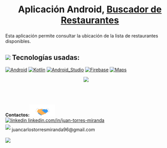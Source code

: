 <div id="user-content-toc">
  <ul align="center">
	<h1 align="center" size="100px" >Aplicación Android, <a href="https://github.com/01JuanCarlos">Buscador de Restaurantes</a> </h1>
  </ul>
</div>

<h3>
</h3>

<p>
Esta aplicación permite consultar la ubicación de la lista de restaurantes disponibles.
</p>

## <img src="https://media2.giphy.com/media/QssGEmpkyEOhBCb7e1/giphy.gif?cid=ecf05e47a0n3gi1bfqntqmob8g9aid1oyj2wr3ds3mg700bl&rid=giphy.gif" width ="25"><b> Tecnologías usadas:</b>

[![Android](https://img.shields.io/badge/Android-3DDC84?style=for-the-badge&logo=android&logoColor=white&labelColor=101010)](#)
[![Kotlin](https://img.shields.io/badge/Kotlin-0095D5?style=for-the-badge&logo=kotlin&logoColor=white&labelColor=101010)](#)
[![Android_Studio](https://img.shields.io/badge/Android_Studio-3DDC84?style=for-the-badge&logo=android-studio&logoColor=white&labelColor=101010)](#)
[![Firebase](https://img.shields.io/badge/Firebase-FFCA28?style=for-the-badge&logo=firebase&logoColor=white&labelColor=101010)](#)
[![Maps](https://img.shields.io/badge/Google_Maps-FFCA28?style=for-the-badge&logo=googlemaps&logoColor=white&labelColor=101010)](#)




<div align="center">
<img src="https://i.ibb.co/CPfxc0P/lista-de-restaurantes.gif" width ="">
</div>




<br>
<br>

<br>
<br>
<b>Contactos:</b><img src="https://github.com/0xAbdulKhalid/0xAbdulKhalid/raw/main/assets/mdImages/handshake.gif" width ="80" >
<br>

<div align='left'>
<a href="linkedin.com/in/juan-torres-miranda" >
<img src="https://img.shields.io/badge/linkedin -%2300acee.svg?color=405DE6&style=for-the-badge&logo=linkedin&logoColor=white" alt=linkedin style="margin-bottom: 5px;"/>
	<link href="linkedin.com/in/juan-torres-miranda">linkedin.com/in/juan-torres-miranda</link>
</a>
<br>

<img src="https://img.shields.io/badge/gmail  -%23EA4335.svg?style=for-the-badge&logo=gmail&logoColor=white" t=mail style="margin-bottom: 5px;" />
	<spam>juancarlostorresmiranda96@gmail.com</spam>


	

</div>

<br>
<img src="https://user-images.githubusercontent.com/73097560/115834477-dbab4500-a447-11eb-908a-139a6edaec5c.gif">




